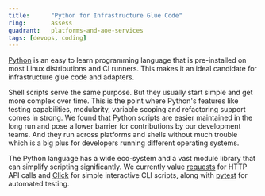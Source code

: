 ```yaml
---
title:      "Python for Infrastructure Glue Code"
ring:       assess
quadrant:   platforms-and-aoe-services
tags: [devops, coding]
---
```


[Python](https://www.python.org) is an easy to learn programming language that is pre-installed on most Linux distributions and CI runners.
This makes it an ideal candidate for infrastructure glue code and adapters.

Shell scripts serve the same purpose.
But they usually start simple and get more complex over time.
This is the point where Python's features like testing capabilities, modularity, variable scoping and refactoring support comes in strong.
We found that Python scripts are easier maintained in the long run and pose a lower barrier for contributions by our development teams.
And they run across platforms and shells without much trouble which is a big plus for developers running different operating systems.

The Python language has a wide eco-system and a vast module library that can simplify scripting significantly.
We currently value [requests](https://pypi.org/project/requests/) for HTTP API calls and [Click](https://click.palletsprojects.com/en/7.x/) for simple interactive CLI scripts, along with [pytest](https://docs.pytest.org/) for automated testing.
